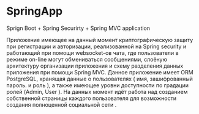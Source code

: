# SpringApp
Sprign Boot + Spring Securirty + Spring MVC application 

Приложение имеющее на данный момент криптографическую защиту при регистрации и авторизации, реализованной на Spring security и работающий при помощи websocket-ов чата, где пользователи в режиме on-line могут обмениваться сообщениями, слоёную архитектуру организации приложения и схему разделения данных приложения при помощи Spring MVC.
Данное приложение имеет ORM PostgreSQL, хранящая данные о пользователях ( имя, зашифрованный пароль. и роль ), а также имеющее уровни доступности по градации ролей (Admin, User ). 
На данных момент идёт работа над созданием собственной страницы каждого пользователя для возможности создания полноценной социальной сети . 
